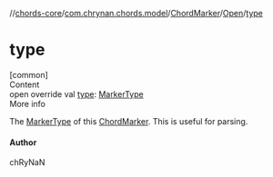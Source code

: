 //[chords-core](../../../../index.md)/[com.chrynan.chords.model](../../index.md)/[ChordMarker](../index.md)/[Open](index.md)/[type](type.md)



# type  
[common]  
Content  
open override val [type](type.md): [MarkerType](../../-marker-type/index.md)  
More info  


The [MarkerType](../../-marker-type/index.md) of this [ChordMarker](../index.md). This is useful for parsing.



#### Author  


chRyNaN

  



